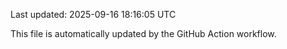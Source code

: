 Last updated: 2025-09-16 18:16:05 UTC

This file is automatically updated by the GitHub Action workflow.
